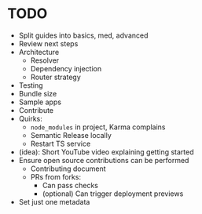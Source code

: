 # TODO

- Split guides into basics, med, advanced
- Review next steps
- Architecture
  - Resolver
  - Dependency injection
  - Router strategy
- Testing
- Bundle size
- Sample apps
- Contribute
- Quirks:
  - `node_modules` in project, Karma complains
  - Semantic Release locally
  - Restart TS service
- (idea): Short YouTube video explaining getting started
- Ensure open source contributions can be performed
  - Contributing document
  - PRs from forks:
    - Can pass checks
    - (optional) Can trigger deployment previews
- Set just one metadata
